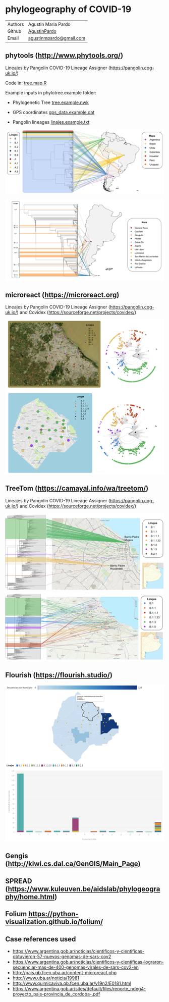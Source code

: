 # phylogeography of COVID-19


|         |                                                                       |
| ------- | --------------------------------------------------------------------- |
| Authors | Agustin Maria Pardo                                                   |
| Github  | [AgustinPardo](https://github.com/AgustinPardo/)                      |
| Email   | <agustinmpardo@gmail.com>                                             | 


## phytools (http://www.phytools.org/)

Lineajes by Pangolin COVID-19 Lineage Assigner (https://pangolin.cog-uk.io/) 

Code in: [tree.map.R](https://github.com/AgustinPardo/phylogeography/blob/master/tree_map.R)

Example inputs in phylotree.example folder:

* Phylogenetic Tree [tree.example.nwk](https://github.com/AgustinPardo/phylogeography/blob/master/phylotree.example/tree.example.nwk)

* GPS coordinates [gps_data.example.dat](https://github.com/AgustinPardo/phylogeography/blob/master/phylotree.example/gps_data.example.dat)

* Pangolin lineages [linajes.example.txt](https://github.com/AgustinPardo/phylogeography/blob/master/phylotree.example/linajes.example.txt)

![BP_all](https://github.com/AgustinPardo/phylogeography/blob/master/images/LATAM-linajes%2Barbol%2Bmapa.png)

![BP_all](https://github.com/AgustinPardo/phylogeography/blob/master/images/Argentina-Patagonia-Referencias%2BArbol%2BMapa%2BLinajes.png)

## microreact (https://microreact.org)

Lineajes by Pangolin COVID-19 Lineage Assigner (https://pangolin.cog-uk.io/) and Covidex (https://sourceforge.net/projects/covidex/)

![BP_all](https://github.com/AgustinPardo/phylogeography/blob/master/images/AMBA_BSAS_mapa%2Barbol%2Blinajes.png)
![BP_all](https://github.com/AgustinPardo/phylogeography/blob/master/images/CABA_mapa%2Barbol%2Blinajes.png)


## TreeTom (https://camayal.info/wa/treetom/)

Lineajes by Pangolin COVID-19 Lineage Assigner (https://pangolin.cog-uk.io/) and Covidex (https://sourceforge.net/projects/covidex/)

![BP_all](https://github.com/AgustinPardo/phylogeography/blob/master/images/cabaTreeTom.png)
![BP_all](https://github.com/AgustinPardo/phylogeography/blob/master/images/gbaTreeToom.png)

## Flourish (https://flourish.studio/)

![BP_all](https://github.com/AgustinPardo/phylogeography/blob/master/images/flourish_CABA.png)
![BP_all](https://github.com/AgustinPardo/phylogeography/blob/master/images/flourish_barPlot_CABA.png)


## Gengis (http://kiwi.cs.dal.ca/GenGIS/Main_Page)


## SPREAD (https://www.kuleuven.be/aidslab/phylogeography/home.html)


## Folium https://python-visualization.github.io/folium/


## Case references used

* https://www.argentina.gob.ar/noticias/cientificos-y-cientificas-obtuvieron-57-nuevos-genomas-de-sars-cov2
* https://www.argentina.gob.ar/noticias/cientificos-y-cientificas-lograron-secuenciar-mas-de-400-genomas-virales-de-sars-cov2-en
* http://pais.qb.fcen.uba.ar/content-microreact.php
* http://www.uba.ar/noticia/19981
* http://www.quimicaviva.qb.fcen.uba.ar/v19n2/E0181.html
* https://www.argentina.gob.ar/sites/default/files/reporte_ndeg4-proyecto_pais-provincia_de_cordoba-.pdf
